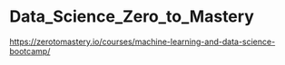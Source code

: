 # Data_Science_Zero_to_Mastery
https://zerotomastery.io/courses/machine-learning-and-data-science-bootcamp/
